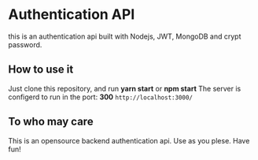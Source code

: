 # Authentication API
this is an authentication api built with Nodejs, JWT, MongoDB and crypt password. 

## How to use it
Just clone this repository, and run **yarn start** or **npm start**
The server is configerd to run in the port: **300**
`http://localhost:3000/`

## To who may care
This is an opensource backend authentication api. Use as you plese. 
Have fun!